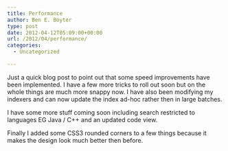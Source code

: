 ```yaml
---
title: Performance
author: Ben E. Boyter
type: post
date: 2012-04-12T05:09:00+00:00
url: /2012/04/performance/
categories:
  - Uncategorized

---
```

Just a quick blog post to point out that some speed improvements have been implemented. I have a few more tricks to roll out soon but on the whole things are much more snappy now. I have also been modifying my indexers and can now update the index ad-hoc rather then in large batches.

I have some more stuff coming soon including search restricted to languages EG Java / C++ and an updated code view.

Finally I added some CSS3 rounded corners to a few things because it makes the design look much better then before.